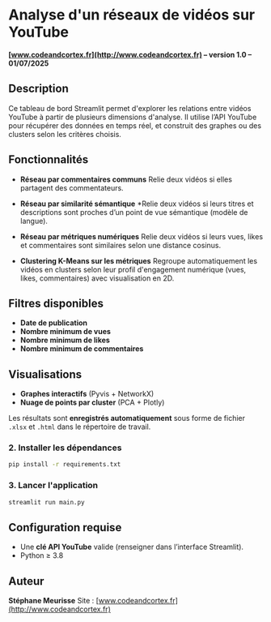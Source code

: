 # Analyse d'un réseaux de vidéos sur YouTube

**[www.codeandcortex.fr](http://www.codeandcortex.fr) – version 1.0 – 01/07/2025**

## Description

Ce tableau de bord Streamlit permet d'explorer les relations entre vidéos YouTube à partir de plusieurs dimensions d'analyse. Il utilise l’API YouTube pour récupérer des données en temps réel, et construit des graphes ou des clusters selon les critères choisis.

## Fonctionnalités

* **Réseau par commentaires communs**
  Relie deux vidéos si elles partagent des commentateurs.

* **Réseau par similarité sémantique**
*Relie deux vidéos si leurs titres et descriptions sont proches d’un point de vue sémantique (modèle de langue).

* **Réseau par métriques numériques**
  Relie deux vidéos si leurs vues, likes et commentaires sont similaires selon une distance cosinus.

* **Clustering K-Means sur les métriques**
  Regroupe automatiquement les vidéos en clusters selon leur profil d'engagement numérique (vues, likes, commentaires) avec visualisation en 2D.

## Filtres disponibles

* **Date de publication**
* **Nombre minimum de vues**
* **Nombre minimum de likes**
* **Nombre minimum de commentaires**

## Visualisations

* **Graphes interactifs** (Pyvis + NetworkX)
* **Nuage de points par cluster** (PCA + Plotly)

Les résultats sont **enregistrés automatiquement** sous forme de fichier `.xlsx` et `.html` dans le répertoire de travail.

### 2. Installer les dépendances

```bash
pip install -r requirements.txt
```

### 3. Lancer l'application

```bash
streamlit run main.py
```

## Configuration requise

* Une **clé API YouTube** valide (renseigner dans l’interface Streamlit).
* Python ≥ 3.8

## Auteur

**Stéphane Meurisse**
Site : [www.codeandcortex.fr](http://www.codeandcortex.fr)
